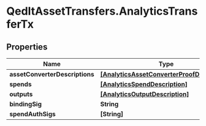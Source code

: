 # QedItAssetTransfers.AnalyticsTransferTx

## Properties
Name | Type | Description | Notes
------------ | ------------- | ------------- | -------------
**assetConverterDescriptions** | [**[AnalyticsAssetConverterProofDescription]**](AnalyticsAssetConverterProofDescription.md) |  | [optional] 
**spends** | [**[AnalyticsSpendDescription]**](AnalyticsSpendDescription.md) |  | [optional] 
**outputs** | [**[AnalyticsOutputDescription]**](AnalyticsOutputDescription.md) |  | [optional] 
**bindingSig** | **String** |  | [optional] 
**spendAuthSigs** | **[String]** |  | [optional] 


